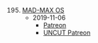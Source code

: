 195. [MAD-MAX OS](https://linuxgamecast.com/2019/11/lwdw-195-mad-max-os/)
     * 2019-11-06
        * [Patreon](https://www.patreon.com/posts/lwdw-195-mad-max-31374248)
        * [UNCUT Patreon]()
